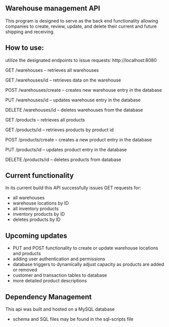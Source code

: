## Warehouse management API

This program is designed to serve as the back end functionality allowing companies to create, review, update, 
and delete their current and future shipping and receiving. 

## How to use:

utilize the designated endpoints to issue requests:
http://localhost:8080

GET /warehouses – retrieves all warehouses

GET /warehouses/id – retrieves data on the warehouse

POST /warehouses/create – creates new warehouse entry in the database

PUT /warehouses/id – updates warehouse entry in the database

DELETE /warehouses/id – deletes warehouses from the database

GET /products – retrieves all products

GET /products/id – retrieves products by product id

POST /products/create – creates a new product entry in the database

PUT /products/id – updates product entry in the database

DELETE /products/id – deletes products from database

## Current functionality
In its current build this API successfully issues GET requests for:
- all warehouses
- warehouse locations by ID
- all inventory products
- inventory products by ID
- deletes products by ID

## Upcoming updates
- PUT and POST functionality to create or update warehouse locations and products
- adding user authentication and permissions
- database triggers to dynamically adjust capacity as products are added or removed
- customer and transaction tables to database
- more detailed product descriptions

## Dependency Management

This api was built and hosted on a MySQL database
- schema and SQL files may be found in the sql-scripts file
